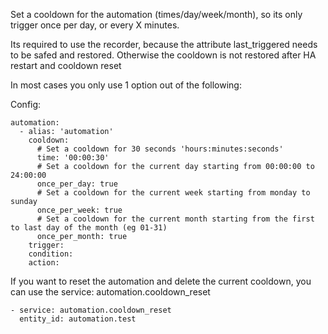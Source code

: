 Set a cooldown for the automation (times/day/week/month), so its only trigger once per day, or every X minutes.

Its required to use the recorder, because the attribute last_triggered needs to be safed and restored. Otherwise the cooldown is not restored after HA restart and cooldown reset

In most cases you only use 1 option out of the following:

Config:
```
automation:
  - alias: 'automation'
    cooldown:
      # Set a cooldown for 30 seconds 'hours:minutes:seconds'
      time: '00:00:30'
      # Set a cooldown for the current day starting from 00:00:00 to 24:00:00
      once_per_day: true
      # Set a cooldown for the current week starting from monday to sunday
      once_per_week: true
      # Set a cooldown for the current month starting from the first to last day of the month (eg 01-31)
      once_per_month: true
    trigger:
    condition:
    action:
```

If you want to reset the automation and delete the current cooldown, you can use the service: automation.cooldown_reset
```
- service: automation.cooldown_reset
  entity_id: automation.test
```
